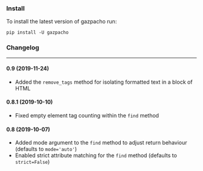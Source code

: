 ### Install

To install the latest version of gazpacho run:

```
pip install -U gazpacho
```



### Changelog

---

#### 0.9 (2019-11-24)

- Added the `remove_tags` method for isolating formatted text in a block of HTML

#### 0.8.1 (2019-10-10)

- Fixed empty element tag counting within the `find` method

#### 0.8 (2019-10-07)

* Added mode argument to the `find` method to adjust return behaviour (defaults to `mode='auto'`)
* Enabled strict attribute matching for the `find` method (defaults to `strict=False`)
